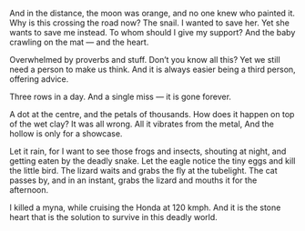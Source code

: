 And in the distance, the moon was orange, and no one knew who painted it.  
Why is this crossing the road now? The snail.
I wanted to save her. Yet she wants to save me instead. To whom should I give my support?
And the baby crawling on the mat — and the heart.

Overwhelmed by proverbs and stuff.
Don’t you know all this?
Yet we still need a person to make us think.
And it is always easier being a third person, offering advice.

Three rows in a day.
And a single miss — it is gone forever.

A dot at the centre, and the petals of thousands.
How does it happen on top of the wet clay?
It was all wrong. All it vibrates from the metal,
And the hollow is only for a showcase.

Let it rain, for I want to see those frogs and insects,
shouting at night, and getting eaten by the deadly snake.
Let the eagle notice the tiny eggs and kill the little bird.
The lizard waits and grabs the fly at the tubelight.
The cat passes by, and in an instant, grabs the lizard
and mouths it for the afternoon.

I killed a myna, while cruising the Honda at 120 kmph.
And it is the stone heart that is the solution
to survive in this deadly world.
